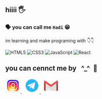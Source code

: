 ##  hiiii 🖐️
### 🗣️  you can call me `Hadi` 😁

<p>
  im learning and make programing with 👇👇
  
  ![HTML5](https://img.shields.io/badge/html5-%23E34F26.svg?style=for-the-badge&logo=html5&logoColor=white)  ![CSS3](https://img.shields.io/badge/css3-%231572B6.svg?style=for-the-badge&logo=css3&logoColor=white) ![JavaScript](https://img.shields.io/badge/javascript-%23323330.svg?style=for-the-badge&logo=javascript&logoColor=%23F7DF1E)   ![React](https://img.shields.io/badge/react-%2320232a.svg?style=for-the-badge&logo=react&logoColor=%2361DAFB)           
</p>

## you can cennct me by  &nbsp; ^_^ &nbsp;🛜
<a href="https://www.instagram.com/h4di-rahimi">
  <img src="https://github.com/hadi-rahimii/hadi-rahimii/blob/main/icons8-instagram.gif?raw=true" />
</a>  &nbsp; <a href="https://t.me/Hadiioo">
  <img src="https://github.com/hadi-rahimii/hadi-rahimii/blob/main/icons8-telegram.gif?raw=true" />
</a>  &nbsp;  <a href="https://0hadi.rahimi@gmail.com">
  <img src="https://github.com/hadi-rahimii/hadi-rahimii/blob/main/icons8-gmail%20(1).gif?raw=true" />
</a>







